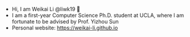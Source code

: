 - Hi, I am Weikai Li @liwk19 👋
- I am a first-year Computer Science Ph.D. student at UCLA, where I am fortunate to be advised by Prof. Yizhou Sun
- Personal website: https://weikai-li.github.io
  
<!---
liwk19/liwk19 is a ✨ special ✨ repository because its `README.md` (this file) appears on your GitHub profile.
You can click the Preview link to take a look at your changes.
--->
